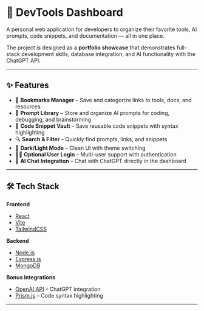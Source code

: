 # 🚀 DevTools Dashboard

A personal web application for developers to organize their favorite tools, AI prompts, code snippets, and documentation — all in one place.

The project is designed as a **portfolio showcase** that demonstrates full-stack development skills, database integration, and AI functionality with the ChatGPT API.

---

## ✨ Features

- 🔖 **Bookmarks Manager** – Save and categorize links to tools, docs, and resources  
- 🧠 **Prompt Library** – Store and organize AI prompts for coding, debugging, and brainstorming  
- 🧩 **Code Snippet Vault** – Save reusable code snippets with syntax highlighting  
- 🔍 **Search & Filter** – Quickly find prompts, links, and snippets  
- 🌙 **Dark/Light Mode** – Clean UI with theme switching  
- 🧑‍💻 **Optional User Login** – Multi-user support with authentication  
- 🤖 **AI Chat Integration** – Chat with ChatGPT directly in the dashboard

---

## 🛠 Tech Stack

**Frontend**
- [React](https://react.dev/)
- [Vite](https://vitejs.dev/)
- [TailwindCSS](https://tailwindcss.com/)

**Backend**
- [Node.js](https://nodejs.org/)
- [Express.js](https://expressjs.com/)
- [MongoDB](https://www.mongodb.com/)

**Bonus Integrations**
- [OpenAI API](https://platform.openai.com/) – ChatGPT integration
- [Prism.js](https://prismjs.com/) – Code syntax highlighting

---
